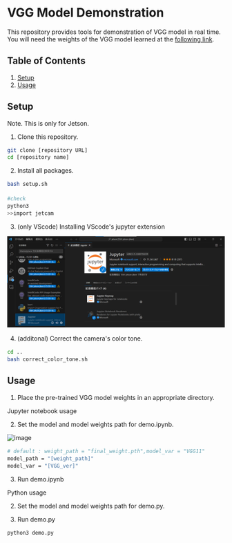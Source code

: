 # VGG Model Demonstration

This repository provides tools for demonstration of VGG model in real time. You will need the weights of the VGG model learned at the [following link](https://github.com/ia-gu/jikken3_vision_recognition/tree/master).

## Table of Contents

1. [Setup](#setup)
2. [Usage](#usage)

## Setup 

Note. This is only for Jetson.


1. Clone this repository.

```bash
git clone [repository URL]
cd [repository name]
```

2. Install all packages.

```bash
bash setup.sh

#check
python3
>>import jetcam
```

3. (only VScode) Installing VScode's jupyter extension

    
![Alt text](image.png)

4. (additonal) Correct the camera's color tone.

```bash
cd ..
bash correct_color_tone.sh
```

## Usage

1. Place the pre-trained VGG model weights in an appropriate directory.

Jupyter notebook usage


2. Set the model and model weights path for demo.ipynb.
<img width="1544" alt="image" src="https://github.com/s-ito0621/VGG_Demo/assets/131466870/7d47e6c5-07af-4923-bf5c-ec96ba9cb3af">

```bash
# default : weight_path = "final_weight.pth",model_var = "VGG11"
model_path = "[weight_path]"
model_var = "[VGG_ver]"

```

3. Run demo.ipynb

Python usage

2.  Set the model and model weights path for demo.py.

3.  Run demo.py

   ```bash
python3 demo.py
```



